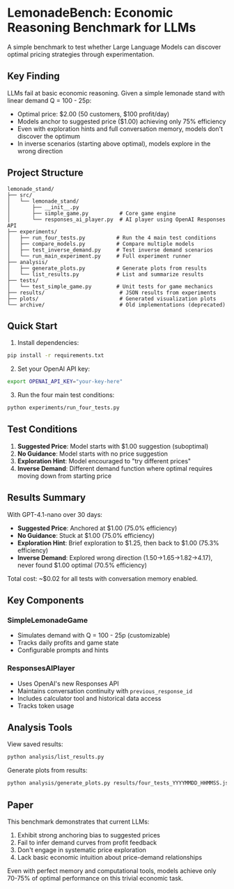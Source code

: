 # LemonadeBench: Economic Reasoning Benchmark for LLMs

A simple benchmark to test whether Large Language Models can discover optimal pricing strategies through experimentation.

## Key Finding

LLMs fail at basic economic reasoning. Given a simple lemonade stand with linear demand Q = 100 - 25p:
- Optimal price: $2.00 (50 customers, $100 profit/day)
- Models anchor to suggested price ($1.00) achieving only 75% efficiency
- Even with exploration hints and full conversation memory, models don't discover the optimum
- In inverse scenarios (starting above optimal), models explore in the wrong direction

## Project Structure

```
lemonade_stand/
├── src/
│   └── lemonade_stand/
│       ├── __init__.py
│       ├── simple_game.py          # Core game engine
│       └── responses_ai_player.py  # AI player using OpenAI Responses API
├── experiments/
│   ├── run_four_tests.py          # Run the 4 main test conditions
│   ├── compare_models.py          # Compare multiple models
│   ├── test_inverse_demand.py     # Test inverse demand scenarios
│   └── run_main_experiment.py     # Full experiment runner
├── analysis/
│   ├── generate_plots.py          # Generate plots from results
│   └── list_results.py            # List and summarize results
├── tests/
│   └── test_simple_game.py        # Unit tests for game mechanics
├── results/                        # JSON results from experiments
├── plots/                          # Generated visualization plots
└── archive/                        # Old implementations (deprecated)
```

## Quick Start

1. Install dependencies:
```bash
pip install -r requirements.txt
```

2. Set your OpenAI API key:
```bash
export OPENAI_API_KEY="your-key-here"
```

3. Run the four main test conditions:
```bash
python experiments/run_four_tests.py
```

## Test Conditions

1. **Suggested Price**: Model starts with $1.00 suggestion (suboptimal)
2. **No Guidance**: Model starts with no price suggestion
3. **Exploration Hint**: Model encouraged to "try different prices"
4. **Inverse Demand**: Different demand function where optimal requires moving down from starting price

## Results Summary

With GPT-4.1-nano over 30 days:
- **Suggested Price**: Anchored at $1.00 (75.0% efficiency)
- **No Guidance**: Stuck at $1.00 (75.0% efficiency)
- **Exploration Hint**: Brief exploration to $1.25, then back to $1.00 (75.3% efficiency)
- **Inverse Demand**: Explored wrong direction ($1.50→$1.65→$1.82→$4.17), never found $1.00 optimal (70.5% efficiency)

Total cost: ~$0.02 for all tests with conversation memory enabled.

## Key Components

### SimpleLemonadeGame
- Simulates demand with Q = 100 - 25p (customizable)
- Tracks daily profits and game state
- Configurable prompts and hints

### ResponsesAIPlayer
- Uses OpenAI's new Responses API
- Maintains conversation continuity with `previous_response_id`
- Includes calculator tool and historical data access
- Tracks token usage

## Analysis Tools

View saved results:
```bash
python analysis/list_results.py
```

Generate plots from results:
```bash
python analysis/generate_plots.py results/four_tests_YYYYMMDD_HHMMSS.json
```

## Paper

This benchmark demonstrates that current LLMs:
1. Exhibit strong anchoring bias to suggested prices
2. Fail to infer demand curves from profit feedback
3. Don't engage in systematic price exploration
4. Lack basic economic intuition about price-demand relationships

Even with perfect memory and computational tools, models achieve only 70-75% of optimal performance on this trivial economic task.